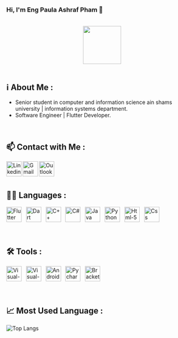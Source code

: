 ### Hi, I'm Eng Paula Ashraf Pham 👋

<!--
**paula-ashraf/Paula-Ashraf** is a ✨ _special_ ✨ repository because its `README.md` (this file) appears on your GitHub profile.

Here are some ideas to get you started:

- 🔭 I’m currently working on ...
- 🌱 I’m currently learning ...
- 👯 I’m looking to collaborate on ...
- 🤔 I’m looking for help with ...
- 💬 Ask me about ...
- 📫 How to reach me: ...
- 😄 Pronouns: ...
- ⚡ Fun fact: ...
-->
<br>

<div id="header" align="center">
  <img src="https://cdn-icons-png.flaticon.com/512/1688/1688451.png" width="100"/>
</div>

<br>
  
## ℹ️ About Me :
- Senior student in computer and information science ain shams university | information systems department.
- Software Engineer | Flutter Developer.

<br>

## 📫 Contact with Me :

[<img align="left" alt="Linkedin" width="40" height="40" src="https://img.icons8.com/?size=512&id=13930&format=png" />][linkedin]&nbsp;&nbsp;
[<img align="left" alt="Gmail" width="40" height="40" src="https://img.icons8.com/?size=512&id=P7UIlhbpWzZm&format=png" />][Gmail]&nbsp;&nbsp;
[<img align="left" alt="Outlook" width="40" height="40" src="https://img.icons8.com/?size=512&id=117562&format=png" />][Outlook]&nbsp;&nbsp;

[linkedin]: https://www.linkedin.com/in/paula-a-pham/
[Gmail]: mailto:paula.a.pham@gmail.com
[Outlook]: mailto:paula.a.pham@outlook.com

<br>

## 👨‍💻 Languages :

<img src="https://img.icons8.com/?size=512&id=7I3BjCqe9rjG&format=png" title="Flutter" alt="Flutter" width="40" height="40"/>&nbsp;&nbsp;
<img src="https://img.icons8.com/?size=512&id=7AFcZ2zirX6Y&format=png" title="Dart" alt="Dart" width="40" height="40"/>&nbsp;&nbsp;
<img src="https://cdn-icons-png.flaticon.com/512/6132/6132222.png" title="C++" alt="C++" width="40" height="40"/>&nbsp;&nbsp;
<img src="https://img.icons8.com/?size=512&id=55251&format=png" title="C#" alt="C#" width="40" height="40"/>&nbsp;&nbsp;
<img src="https://cdn-icons-png.flaticon.com/512/5968/5968282.png" title="Java" alt="Java" width="40" height="40"/>&nbsp;&nbsp;
<img src="https://cdn-icons-png.flaticon.com/512/5968/5968350.png" title="Python" alt="Python" width="40" height="40"/>&nbsp;&nbsp;
<img src="https://cdn-icons-png.flaticon.com/512/174/174854.png" title="Html-5" alt="Html-5" width="40" height="40"/>&nbsp;&nbsp;
<img src="https://cdn-icons-png.flaticon.com/512/732/732190.png" title="Css" alt="Css" width="40" height="40"/>&nbsp;&nbsp;

<br>
  
## :hammer_and_wrench: Tools :

<img src="https://img.icons8.com/?size=512&id=9OGIyU8hrxW5&format=png" title="Visual-Studio-Code" alt="Visual-Studio-Code" width="40" height="40"/>&nbsp;&nbsp;
<img src="https://upload.wikimedia.org/wikipedia/commons/thumb/5/59/Visual_Studio_Icon_2019.svg/800px-Visual_Studio_Icon_2019.svg.png" title="Visual-Studio" alt="Visual-Studio" width="40" height="40"/>&nbsp;&nbsp;
<img src="https://img.icons8.com/?size=512&id=04OFrkjznvcd&format=png" title="Android-Studio" alt="Android-Studio" width="40" height="40"/>&nbsp;&nbsp;
<img src="https://upload.wikimedia.org/wikipedia/commons/thumb/1/1d/PyCharm_Icon.svg/800px-PyCharm_Icon.svg.png" title="Pycharm" alt="Pycharm" width="40" height="40"/>&nbsp;&nbsp;
<img src="https://upload.wikimedia.org/wikipedia/commons/thumb/4/4c/Brackets_Icon.svg/800px-Brackets_Icon.svg.png" title="Brackets" alt="Brackets" width="40" height="40"/>&nbsp;&nbsp;

<br>

## 📈 Most Used Language :
![Top Langs](https://github-readme-stats.vercel.app/api/top-langs/?username=paula-a-pham&layout=compact&theme=dark)

